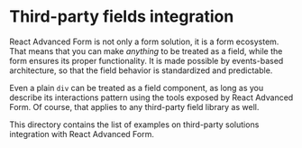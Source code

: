 # Third-party fields integration

React Advanced Form is not only a form solution, it is a form ecosystem. That means that you can make *anything* to be treated as a field, while the form ensures its proper functionality. It is made possible by events-based architecture, so that the field behavior is standardized and predictable.

Even a plain `div` can be treated as a field component, as long as you describe its interactions pattern using the tools exposed by React Advanced Form. Of course, that applies to any third-party field library as well.

This directory contains the list of examples on third-party solutions integration with React Advanced Form.